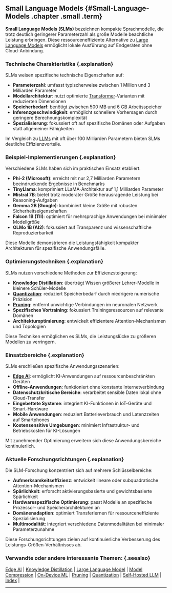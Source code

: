 ## Small Language Models {#Small-Language-Models .chapter .small .term}

**Small Language Models (SLMs)** bezeichnen kompakte Sprachmodelle, die trotz deutlich geringerer Parameterzahl als große Modelle beachtliche Leistung erbringen.
Diese ressourceneffiziente Alternative zu [Large Language Models](#Large-Language-Model) ermöglicht lokale Ausführung auf Endgeräten ohne Cloud-Anbindung.

### Technische Charakteristika {.explanation}

SLMs weisen spezifische technische Eigenschaften auf:

- **Parameterzahl**: umfasst typischerweise zwischen 1 Million und 3 Milliarden Parameter
- **Modellarchitektur**: nutzt optimierte [Transformer](#Transformer)-Varianten mit reduzierten Dimensionen
- **Speicherbedarf**: benötigt zwischen 500 MB und 6 GB Arbeitsspeicher
- **Inferenzgeschwindigkeit**: ermöglicht schnellere Vorhersagen durch geringere Berechnungskomplexität
- **Spezialisierung**: fokussiert oft auf spezifische Domänen oder Aufgaben statt allgemeiner Fähigkeiten

Im Vergleich zu [LLMs](#LLM) mit oft über 100 Milliarden Parametern bieten SLMs deutliche Effizienzvorteile.

### Beispiel-Implementierungen {.explanation}

Verschiedene SLMs haben sich im praktischen Einsatz etabliert:

- **Phi-2 (Microsoft)**: erreicht mit nur 2,7 Milliarden Parametern beeindruckende Ergebnisse in Benchmarks
- **TinyLlama**: komprimiert LLaMA-Architektur auf 1,1 Milliarden Parameter
- **Mistral 7B**: bietet trotz moderater Größe herausragende Leistung bei Reasoning-Aufgaben
- **Gemma 2B (Google)**: kombiniert kleine Größe mit robusten Sicherheitseigenschaften
- **Falcon 1B (TII)**: optimiert für mehrsprachige Anwendungen bei minimaler Modellgröße
- **OLMo 1B (AI2)**: fokussiert auf Transparenz und wissenschaftliche Reproduzierbarkeit

Diese Modelle demonstrieren die Leistungsfähigkeit kompakter Architekturen für spezifische Anwendungsfälle.

### Optimierungstechniken {.explanation}

SLMs nutzen verschiedene Methoden zur Effizienzsteigerung:

- **[Knowledge Distillation](#Knowledge-Distillation)**: überträgt Wissen größerer Lehrer-Modelle in kleinere Schüler-Modelle
- **[Quantization](#Quantization)**: reduziert Speicherbedarf durch niedrigere numerische Präzision
- **[Pruning](#Pruning)**: entfernt unwichtige Verbindungen im neuronalen Netzwerk
- **Spezifisches Vortraining**: fokussiert Trainingsressourcen auf relevante Domänen
- **Architekturoptimierung**: entwickelt effizientere Attention-Mechanismen und Topologien

Diese Techniken ermöglichen es SLMs, die Leistungslücke zu größeren Modellen zu verringern.

### Einsatzbereiche {.explanation}

SLMs erschließen spezifische Anwendungsszenarien:

- **[Edge AI](#Edge-AI)**: ermöglicht KI-Anwendungen auf ressourcenbeschränkten Geräten
- **Offline-Anwendungen**: funktioniert ohne konstante Internetverbindung
- **Datenschutzkritische Bereiche**: verarbeitet sensible Daten lokal ohne Cloud-Transfer
- **Eingebettete Systeme**: integriert KI-Funktionen in IoT-Geräte und Smart-Hardware
- **Mobile Anwendungen**: reduziert Batterieverbrauch und Latenzzeiten auf Smartphones
- **Kostensensitive Umgebungen**: minimiert Infrastruktur- und Betriebskosten für KI-Lösungen

Mit zunehmender Optimierung erweitern sich diese Anwendungsbereiche kontinuierlich.

### Aktuelle Forschungsrichtungen {.explanation}

Die SLM-Forschung konzentriert sich auf mehrere Schlüsselbereiche:

- **Aufmerksamkeitseffizienz**: entwickelt lineare oder subquadratische Attention-Mechanismen
- **Spärlichkeit**: erforscht aktivierungsbasierte und gewichtsbasierte Spärlichkeit
- **Hardwarespezifische Optimierung**: passt Modelle an spezifische Prozessor- und Speicherarchitekturen an
- **Domänenadaption**: optimiert Transferlernen für ressourceneffiziente Spezialisierung
- **Multimodalität**: integriert verschiedene Datenmodalitäten bei minimaler Parameterzunahme

Diese Forschungsrichtungen zielen auf kontinuierliche Verbesserung des Leistungs-Größen-Verhältnisses ab.

### Verwandte oder andere interessante Themen: {.seealso}

[Edge AI](#Edge-AI) |
[Knowledge Distillation](#Knowledge-Distillation) |
[Large Language Model](#Large-Language-Model) |
[Model Compression](#Model-Compression) |
[On-Device ML](#On-Device-ML) |
[Pruning](#Pruning) |
[Quantization](#Quantization) |
[Self-Hosted LLM](#Self-Hosted-LLM) |
[Index](#Index) |

----


